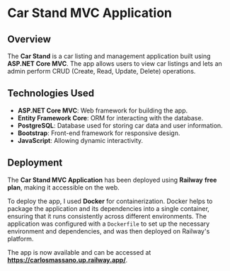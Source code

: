 # Car Stand MVC Application

## Overview

The **Car Stand** is a car listing and management application built using **ASP.NET Core MVC**. 
The app allows users to view car listings and lets an admin perform CRUD (Create, Read, Update, Delete) operations. 

## Technologies Used

- **ASP.NET Core MVC**: Web framework for building the app.
- **Entity Framework Core**: ORM for interacting with the database.
- **PostgreSQL**: Database used for storing car data and user information.
- **Bootstrap**: Front-end framework for responsive design.
- **JavaScript**: Allowing dynamic interactivity.
  
## Deployment

The **Car Stand MVC Application** has been deployed using **Railway** **free plan**, making it accessible on the web.

To deploy the app, I used **Docker** for containerization. Docker helps to package the application and its dependencies into a single container,
ensuring that it runs consistently across different environments. 
The application was configured with a `Dockerfile` to set up the necessary environment and dependencies, and was then deployed on Railway's platform.

The app is now available and can be accessed at **https://carlosmassano.up.railway.app/**.

